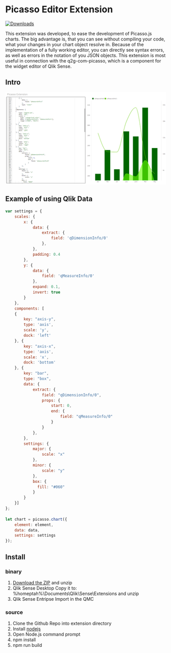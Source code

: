 # Picasso Editor Extension
[![Downloads](https://m.sense2go.net/downloads.svg?q2g-ext-picasso)](https://m.sense2go.net/extension-package)

This extension was developed, to ease the development of Picasso.js charts. The big advantage is, that you can see without compiling your code, what your changes in your chart object resolve in. Because of the implementation of a fully working editor, you can directly see syntax errors, as well as errors in the notation of you JSON objects. 
This extension is most useful in connection with the q2g-com-picasso, which is a component for the widget editor of Qlik Sense.


## Intro

![teaser](./docs/teaser.PNG "Short teaser")


## Example of using Qlik Data

```js
var settings = {
	scales: {
		x: {
			data: {
				extract: {
				    field: 'qDimensionInfo/0'
				},
			},
			padding: 0.4
		},
		y: {
			data: {
				field: 'qMeasureInfo/0'
			},
			expand: 0.1,
			invert: true
		}
	},
	components: [
	{
        key: "axis-y",
		type: 'axis',
		scale: 'y',
		dock: 'left'
	}, {
        key: "axis-x",
		type: 'axis',
		scale: 'x',
		dock: 'bottom'
	}, {
	    key: "bar",
	    type: "box",
	    data: {
	        extract: {
	            field: "qDimensionInfo/0",
    	        props: {
    	            start: 0,
    	            end: {
    	                field: "qMeasureInfo/0"
    	            }
    	        }
	        },
	    },
	    settings: {
	        major: {
	            scale: "x"
	        },
	        minor: {
	            scale: "y"
	        },
	        box: {
              fill: "#060"
            }
	    }
	}]
};

let chart = picasso.chart({
	element: element,
	data: data,
	settings: settings
});

```

## Install

### binary

1. [Download the ZIP](https://m.sense2go.net/extension-package) and unzip
2. Qlik Sense Desktop
   Copy it to: %homeptah%\Documents\Qlik\Sense\Extensions and unzip
3. Qlik Sense Entripse
   Import in the QMC


### source

1. Clone the Github Repo into extension directory
2. Install [nodejs](https://nodejs.org/)
3. Open Node.js command prompt
4. npm install
5. npm run build